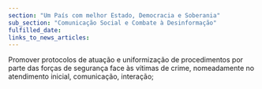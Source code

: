 ```yaml
---
section: "Um País com melhor Estado, Democracia e Soberania"
sub_section: "Comunicação Social e Combate à Desinformação"
fulfilled_date:
links_to_news_articles:
---
```


Promover protocolos de atuação e uniformização de procedimentos por parte das forças de segurança face às vítimas de crime, nomeadamente no atendimento inicial, comunicação, interação;